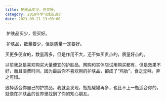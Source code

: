 ```yaml
---
title: 护肤品买少，但买好。
category: 2019年学习成长进步
date: 2021-09-21 13:00:00
---
```


​        护肤品买少，但买好。

​        护肤品，数量要少，但是质量一定要好。  

​        买更多便宜的，数量再多，但是作用不大，还不如买贵点的，质量好点的。  

​        以前我总是喜欢购买大量便宜的护肤品，网购和实体店试用购买都有，但是效果不好，而且浪费时间，因为最后你不喜欢用的护肤品，都成了“鸡肋”，食之无味，弃之可惜。  

​        选择适合你自己的护扶品，我就会发现，瓶瓶罐罐再多，也比不上一瓶适合你的，就像在护肤品的世界里找到了你的知心朋友。